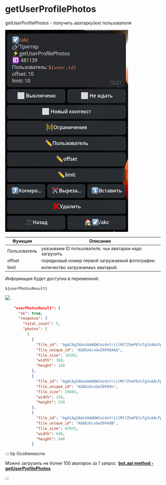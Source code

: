 # getUserProfilePhotos

getUserProfilePhotos - получить аватарку(ки) пользователя

![](./1.png)

| Функция | Описание |
| --- | --- |
| Пользователь | указываем ID пользователя, чьи аватарки надо загрузить. |
| offset | порядковый номер первой загружаемой фотографии. |
| limit | количество загружаемых аватарой. |

Информация будет доступна в переменной:

```${userPhotosResult}```

![](./2.png)

```json
    "userPhotosResult": {
      "ok": true,
      "response": {
        "total_count": 5,
        "photos": [
          [
            {
              "file_id": "AgACAgIAAxUAAWQWCmzdxYriilMt7ZhmP8JsTg3sAALPpzEbBno8D8nxBOnctnLQAQADAgADYQADLwQ",
              "file_unique_id": "AQADz6cxGwZ6PA8AAQ",
              "file_size": 10283,
              "width": 160,
              "height": 160
            },
            {
              "file_id": "AgACAgIAAxUAAWQWCmzdxYriilMt7ZhmP8JsTg3sAALPpzEbBno8D8nxBOnctnLQAQADAgADYgADLwQ",
              "file_unique_id": "AQADz6cxGwZ6PA9n",
              "file_size": 29685,
              "width": 320,
              "height": 320
            },
            {
              "file_id": "AgACAgIAAxUAAWQWCmzdxYriilMt7ZhmP8JsTg3sAALPpzEbBno8D8nxBOnctnLQAQADAgADYwADLwQ",
              "file_unique_id": "AQADz6cxGwZ6PA8B",
              "file_size": 87015,
              "width": 640,
              "height": 640
            }
```


::: tip  Особенности

Можно загрузить не более 100 аватарок за 1 запрос
️
**[bot.api method - getUserProfilePhotos](https://core.telegram.org/bots/api#getuserprofilephotos)**

:::





